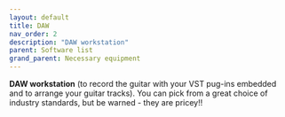 ```yaml
---
layout: default
title: DAW
nav_order: 2
description: "DAW workstation"
parent: Software list
grand_parent: Necessary equipment
---
```


**DAW workstation** (to record the guitar with your VST pug-ins embedded and to arrange your guitar tracks). You can pick from a great choice of industry standards, but be warned - they are pricey!!